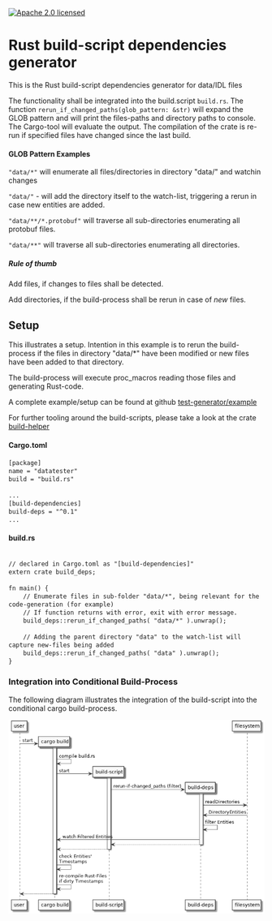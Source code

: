 [![Apache 2.0 licensed][licence-badge]][licence-url]
# Rust build-script dependencies generator 

This is the Rust build-script dependencies generator for data/IDL files

The functionality shall be integrated into the build.script `build.rs`. The function `rerun_if_changed_paths(glob_pattern: &str)`
will expand the GLOB pattern and will print the files-paths and directory paths to console. The Cargo-tool will evaluate
the output. The compilation of the crate is re-run if specified files have changed since the last build.

#### GLOB Pattern Examples

`"data/*"`  will enumerate all files/directories in directory "data/" and watchin changes

`"data/"` - will add the directory itself to the watch-list, triggering a rerun in case new entities are added.

`"data/**/*.protobuf"` will traverse all sub-directories enumerating all protobuf files.

`"data/**"` will traverse all sub-directories enumerating all directories.

##### Rule of thumb

Add files, if changes to files shall be detected.

Add directories, if the build-process shall be rerun in case of _new_ files.

## Setup

This  illustrates a setup. Intention in this example is to rerun the build-process if the files in 
directory "data/*" have been modified or new files have been added to that directory.

The build-process will execute proc_macros reading those files and generating Rust-code.

A complete example/setup can be found at github [test-generator/example](https://github.com/frehberg/test-generator/tree/master/example)

For further tooling around the build-scripts, please take a look at the crate [build-helper](https://crates.io/crates/build-helper)

#### Cargo.toml

```
[package]
name = "datatester"
build = "build.rs"

...
[build-dependencies]
build-deps = "^0.1"
...
```
#### build.rs
```

// declared in Cargo.toml as "[build-dependencies]"
extern crate build_deps;

fn main() {
    // Enumerate files in sub-folder "data/*", being relevant for the code-generation (for example)
    // If function returns with error, exit with error message.
    build_deps::rerun_if_changed_paths( "data/*" ).unwrap();

    // Adding the parent directory "data" to the watch-list will capture new-files being added
    build_deps::rerun_if_changed_paths( "data" ).unwrap();
}
```

### Integration into Conditional Build-Process

The following diagram illustrates the integration of the build-script into the conditional cargo build-process.

![ <Diagram - Build Script Intregration> ](docs/build-script-sequence.png)


[licence-badge]: https://img.shields.io/badge/License-Apache%202.0-blue.svg
[licence-url]: LICENSE.md
